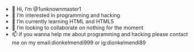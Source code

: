 - 👋 Hi, I’m @1unknownmaster1
- 👀 I’m interested in programming and hacking
- 🌱 I’m currently learning HTML and HTML5
- 💞️ I’m looking to collaborate on nothing for the moment 
- 📫 if you wanna help me about programming and hacking please contact me on my email:dionkelmendi999 or ig:dionkelmendi89

<!---
1unknownmaster1/1unknownmaster1 is a ✨ special ✨ repository because its `README.md` (this file) appears on your GitHub profile.
You can click the Preview link to take a look at your changes.
--->
